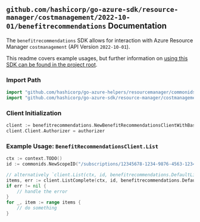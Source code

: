 
## `github.com/hashicorp/go-azure-sdk/resource-manager/costmanagement/2022-10-01/benefitrecommendations` Documentation

The `benefitrecommendations` SDK allows for interaction with Azure Resource Manager `costmanagement` (API Version `2022-10-01`).

This readme covers example usages, but further information on [using this SDK can be found in the project root](https://github.com/hashicorp/go-azure-sdk/tree/main/docs).

### Import Path

```go
import "github.com/hashicorp/go-azure-helpers/resourcemanager/commonids"
import "github.com/hashicorp/go-azure-sdk/resource-manager/costmanagement/2022-10-01/benefitrecommendations"
```


### Client Initialization

```go
client := benefitrecommendations.NewBenefitRecommendationsClientWithBaseURI("https://management.azure.com")
client.Client.Authorizer = authorizer
```


### Example Usage: `BenefitRecommendationsClient.List`

```go
ctx := context.TODO()
id := commonids.NewScopeID("/subscriptions/12345678-1234-9876-4563-123456789012/resourceGroups/some-resource-group")

// alternatively `client.List(ctx, id, benefitrecommendations.DefaultListOperationOptions())` can be used to do batched pagination
items, err := client.ListComplete(ctx, id, benefitrecommendations.DefaultListOperationOptions())
if err != nil {
	// handle the error
}
for _, item := range items {
	// do something
}
```
